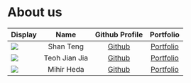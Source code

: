 # About us

Display |   Name    | Github Profile | Portfolio 
--------|:---------:|:--------------:|:---------:
![](https://via.placeholder.com/100.png?text=Photo) | Shan Teng | [Github](https://github.com/) | [Portfolio](docs/team/johndoe.md)
![](https://via.placeholder.com/100.png?text=Photo) | Teoh Jian Jia | [Github](https://github.com/JianJiaT) | [Portfolio](docs/team/johndoe.md)
![](https://via.placeholder.com/100.png?text=Photo) | Mihir Heda | [Github](https://github.com/mihirheda02) | [Portfolio](docs/team/mihirheda.md)
